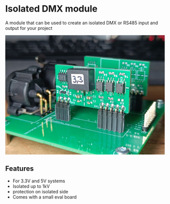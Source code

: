 # Isolated DMX module
A module that can be used to create an isolated DMX or RS485 input and output for your project

<img src="./doc/dmx_module.jpg" width="600">

## Features
* For 3.3V and 5V systems
* Isolated up to 1kV
* protection on isolated side
* Comes with a small eval board